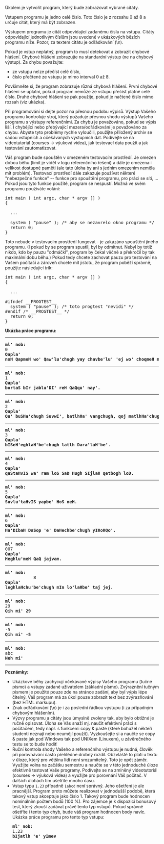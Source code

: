 <td class="lrtbCell" colspan="3" align="left"><p>Úkolem je vytvořit program, který bude zobrazovat vybrané citáty.</p>

<p>Vstupem programu je jedno celé číslo. Toto číslo je z rozsahu 0 až 8 a 
určuje citát, který má být zobrazen.</p>

<p>Výstupem programu je citát odpovídající zadanému číslu na vstupu. 
Citáty odpovídající jednotlivým číslům jsou uvedené v ukázkových bězích programu níže.
Pozor, za textem citátu je odřádkování (\n).</p>

<p>Pokud je vstup neplatný, program to musí detekovat a zobrazit chybové hlášení.
Chybové hlášení zobrazujte na standardní výstup (ne na chybový výstup). Za chybu považujte:</p>

<ul>
 <li>ze vstupu nelze přečíst celé číslo,</li>
 <li>číslo přečtené ze vstupu je mimo interval 0 až 8.</li>
</ul>

<p>Povšimněte si, že program zobrazuje různá chybová hlášení. První chybové hlášení 
se uplatní, pokud program nemůže ze vstupu přečíst platné celé číslo. Druhé chybové hlášení 
se pak použije, pokud je načtené číslo mimo rozsah (viz ukázka).</p>

<p>Při programování si dejte pozor na přesnou podobu výpisů. Výstup Vašeho programu
kontroluje stroj, který požaduje přesnou shodu výstupů Vašeho programu s výstupy   
referenčními. Za chybu je považováno, pokud se výpis liší. I chybějící nebo přebývající
mezera/odřádkování je považováno za chybu. Abyste tyto problémy rychle vyloučili, 
použijte přiložený archiv se sadou vstupních a očekávaných výstupních dat. Podívejte
se na videotutoriál (courses -&gt; výuková videa), jak testovací data použít a jak 
testování zautomatizovat.</p>

<p>Váš program bude spouštěn v omezeném testovacím prostředí. Je omezen
dobou běhu (limit je vidět v logu referenčního řešení) a dále je omezena i
velikost dostupné paměti (ale tato úloha by ani s jedním omezením neměla mít
problém). Testovací prostředí dále zakazuje používat některé "nebezpečné
funkce" -- funkce pro spouštění programu, pro práci se sítí, ... Pokud jsou
tyto funkce použité, program se nespustí. Možná ve svém programu používáte 
volání:</p>

<pre>
int main ( int argc, char * argv [] )
{
 
  ...
     
  system ( "pause" ); /* aby se nezavrelo okno programu */
  return 0;
}
</pre>

<p>Toto nebude v testovacím prostředí fungovat - je zakázáno spouštění jiného
programu. (I pokud by se program spustil, byl by odmítnut. Nebyl by 
totiž nikdo, kdo by pauzu "odmáčkl", program by čekal věčně a překročil by
tak maximální dobu běhu.) Pokud tedy chcete zachovat pauzu pro testování na
Vašem počítači a zároveň chcete mít jistotu, že program poběží správně,    
použijte následující trik:</p>

<pre>
int main ( int argc, char * argv [] )
{
 
  ...

#ifndef __PROGTEST__
  system ( "pause" ); /* toto progtest "nevidi" */
#endif /* __PROGTEST__ */
  return 0;
} 
</pre>

<b>Ukázka práce programu:</b><br />
<hr />
<pre>
<b>ml' nob:</b>
0
<b>Qapla'</b>
<b>noH QapmeH wo' Qaw'lu'chugh yay chavbe'lu' 'ej wo' choqmeH may' DoHlu'chugh lujbe'lu'.</b>
</pre>
<hr />
<pre>
<b>ml' nob:</b>
1
<b>Qapla'</b>
<b>bortaS bIr jablu'DI' reH QaQqu' nay'.</b>
</pre>
<hr />
<pre>
<b>ml' nob:</b>
2
<b>Qapla'</b>
<b>Qu' buSHa'chugh SuvwI', batlhHa' vangchugh, qoj matlhHa'chugh, pagh ghaH SuvwI''e'.</b>
</pre>
<hr />
<pre>
<b>ml' nob:</b>
3
<b>Qapla'</b>
<b>bISeH'eghlaH'be'chugh latlh Dara'laH'be'.</b>
</pre>
<hr />
<pre>
<b>ml' nob:</b>
4
<b>Qapla'</b>
<b>qaStaHvIS wa' ram loS SaD Hugh SIjlaH qetbogh loD.</b>
</pre>
<hr />
<pre>
<b>ml' nob:</b>
5
<b>Qapla'</b>
<b>Suvlu'taHvIS yapbe' HoS neH.</b>
</pre>
<hr />
<pre>
<b>ml' nob:</b>
6
<b>Qapla'</b>
<b>Ha'DIbaH DaSop 'e' DaHechbe'chugh yIHoHQo'.</b>
</pre>
<hr />
<pre>
<b>ml' nob:</b>
007
<b>Qapla'</b>
<b>Heghlu'meH QaQ jajvam.</b>
</pre>
<hr />
<pre>
<b>ml' nob:</b>
           8
<b>Qapla'</b>
<b>leghlaHchu'be'chugh mIn lo'laHbe' taj jej.</b>
</pre>
<hr />
<pre>
<b>ml' nob:</b>
29
<b>Qih mi' 29</b>
</pre>
<hr />
<pre>
<b>ml' nob:</b>
-5
<b>Qih mi' -5</b>
</pre>
<hr />
<pre>
<b>ml' nob:</b>
abc
<b>Neh mi'</b>
</pre>
<hr />
<b>Poznámky:</b>
<ul>
 <li>Ukázkové běhy zachycují očekávané výpisy Vašeho programu (tučné písmo) a vstupy zadané 
     uživatelem (základní písmo). Zvýraznění tučným písmem je použité pouze zde na stránce zadání, 
     aby byl výpis lépe čitelný. Váš program má za úkol pouze zobrazit text bez zvýrazňování 
     (bez HTML markupu).</li>
     
 <li>Znak odřádkování (\n) je i za poslední řádkou výstupu (i za případným chybovým hlášením).</li>

 <li>Výzvy programu a citáty jsou úmyslně zvoleny tak, aby bylo obtížné je ručně opisovat. Úloha se 
    Vás snaží mj. naučit efektivní práci s počítačem, tedy např. s funkcemi copy &amp; paste (které 
    bohužel někteří studenti neznají nebo neumějí použít). Vyzkoušejte si a naučte se copy &amp; paste 
    jak pod Windows tak pod UNIXem (Linuxem), u závěrečného testu se to bude hodit!</li>

 <li>Ruční kontrola shody Vašeho a referenčního výstupu je nudná, člověk při porovnávání často 
    přehlédne drobný rozdíl. Obzvláště to platí u textu v úloze, který pro většinu lidí není 
    srozumitelný. Toto je opět záměr. Využijte volna na začátku semestru a naučte se v této 
    jednoduché úloze efektivně testovat Vaše programy. Podívejte se na zmíněný videotutoriál 
    (courses -&gt; výuková videa) a využijte pro porovnání Váš počítač. V dalších úlohách tím ušetříte 
    mnoho času.</li>
    
 <li>Vstup typu <code>1.23</code> případně <code>1abcd</code> není správný. Jeho ošetření je ale pracnější. 
    Program proto můžete realizovat v jednodušší podobě, která takový vstup akceptuje jako číslo 1. Takový 
    program bude hodnocen nominálním počtem bodů (100 %). Pro zájemce je k dispozici bonusový test, který 
    zkouší zadávat právě tento typ vstupů. Pokud správně ošetříte i tento typ chyb, bude váš program hodnocen 
    body navíc. Ukázka práce programu pro tento typ vstupu:
<pre>
<b>ml' nob:</b>
1.23
<b>bIjatlh 'e' yImev</b>
</pre></li> 
</ul>

</td> 
